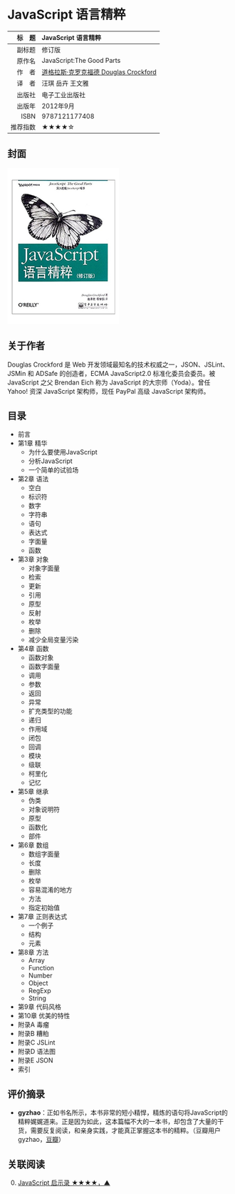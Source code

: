 # JavaScript 语言精粹 #

|标　题|JavaScript 语言精粹|
|----:|:-------|
|副标题|修订版|
|原作名|JavaScript:The Good Parts|
|作　者|[道格拉斯·克罗克福德 Douglas Crockford](https://en.wikipedia.org/wiki/Douglas_Crockford)|
|译　者|汪琪 岳卉 王文雅|
|出版社|电子工业出版社|
|出版年|2012年9月|
|ISBN|9787121177408|
|推荐指数|★★★★☆|

## 封面 ##
![JavaScript 语言精粹](/assets/covers/javascript-the-good-parts---phei-2012.png "JavaScript 语言精粹")

## 关于作者 ##
Douglas Crockford 是 Web 开发领域最知名的技术权威之一，JSON、JSLint、JSMin 和 ADSafe 的创造者，ECMA JavaScript2.0 标准化委员会委员。被 JavaScript 之父 Brendan Eich 称为 JavaScript 的大宗师（Yoda）。曾任 Yahoo! 资深 JavaScript 架构师，现任 PayPal 高级 JavaScript 架构师。

## 目录 ##

+ 前言
+ 第1章 精华
    - 为什么要使用JavaScript
    - 分析JavaScript
    - 一个简单的试验场
+ 第2章 语法
    - 空白
    - 标识符
    - 数字
    - 字符串
    - 语句
    - 表达式
    - 字面量
    - 函数
+ 第3章 对象
    - 对象字面量
    - 检索
    - 更新
    - 引用
    - 原型
    - 反射
    - 枚举
    - 删除
    - 减少全局变量污染
+ 第4章 函数
    - 函数对象
    - 函数字面量
    - 调用
    - 参数
    - 返回
    - 异常
    - 扩充类型的功能
    - 递归
    - 作用域
    - 闭包
    - 回调
    - 模块
    - 级联
    - 柯里化
    - 记忆
+ 第5章 继承
    - 伪类
    - 对象说明符
    - 原型
    - 函数化
    - 部件
+ 第6章 数组
    - 数组字面量
    - 长度
    - 删除
    - 枚举
    - 容易混淆的地方
    - 方法
    - 指定初始值
+ 第7章 正则表达式
    - 一个例子
    - 结构
    - 元素
+ 第8章 方法
    - Array
    - Function
    - Number
    - Object
    - RegExp
    - String
+ 第9章 代码风格
+ 第10章 优美的特性
+ 附录A 毒瘤
+ 附录B 糟粕
+ 附录C JSLint
+ 附录D 语法图
+ 附录E JSON
+ 索引

## 评价摘录 ##

+ **gyzhao**：正如书名所示，本书非常的短小精悍，精炼的语句将JavaScript的精粹娓娓道来。正是因为如此，这本篇幅不大的一本书，却包含了大量的干货，需要反复阅读，和亲身实践，才能真正掌握这本书的精粹。（豆瓣用户 gyzhao，[豆瓣](https://www.douban.com/people/nowdays/)）

## 关联阅读 ##
0. [JavaScript 启示录 ★★★★，▲][javascript-enlightenment---ptpress-2014]

[javascript-enlightenment---ptpress-2014]: javascript-enlightenment---ptpress-2014.md "JavaScript 启示录"